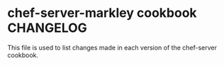 # chef-server-markley cookbook CHANGELOG

This file is used to list changes made in each version of the chef-server cookbook.
